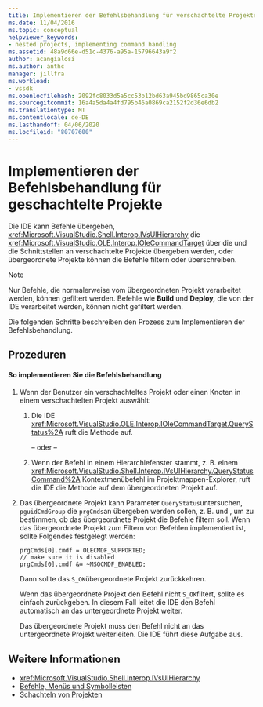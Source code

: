 ```yaml
---
title: Implementieren der Befehlsbehandlung für verschachtelte Projekte | Microsoft Docs
ms.date: 11/04/2016
ms.topic: conceptual
helpviewer_keywords:
- nested projects, implementing command handling
ms.assetid: 48a9d66e-d51c-4376-a95a-15796643a9f2
author: acangialosi
ms.author: anthc
manager: jillfra
ms.workload:
- vssdk
ms.openlocfilehash: 2092fc8033d5a5cc53b12bd63a945bd9865ca30e
ms.sourcegitcommit: 16a4a5da4a4fd795b46a0869ca2152f2d36e6db2
ms.translationtype: MT
ms.contentlocale: de-DE
ms.lasthandoff: 04/06/2020
ms.locfileid: "80707600"
---
```

# <a name="implementing-command-handling-for-nested-projects"></a>Implementieren der Befehlsbehandlung für geschachtelte Projekte
Die IDE kann Befehle übergeben, <xref:Microsoft.VisualStudio.Shell.Interop.IVsUIHierarchy> die <xref:Microsoft.VisualStudio.OLE.Interop.IOleCommandTarget> über die und die Schnittstellen an verschachtelte Projekte übergeben werden, oder übergeordnete Projekte können die Befehle filtern oder überschreiben.

> [!NOTE]
> Nur Befehle, die normalerweise vom übergeordneten Projekt verarbeitet werden, können gefiltert werden. Befehle wie **Build** und **Deploy,** die von der IDE verarbeitet werden, können nicht gefiltert werden.

 Die folgenden Schritte beschreiben den Prozess zum Implementieren der Befehlsbehandlung.

## <a name="procedures"></a>Prozeduren

#### <a name="to-implement-command-handling"></a>So implementieren Sie die Befehlsbehandlung

1. Wenn der Benutzer ein verschachteltes Projekt oder einen Knoten in einem verschachtelten Projekt auswählt:

   1. Die IDE <xref:Microsoft.VisualStudio.OLE.Interop.IOleCommandTarget.QueryStatus%2A> ruft die Methode auf.

      – oder –

   2. Wenn der Befehl in einem Hierarchiefenster stammt, z. B. einem <xref:Microsoft.VisualStudio.Shell.Interop.IVsUIHierarchy.QueryStatusCommand%2A> Kontextmenübefehl im Projektmappen-Explorer, ruft die IDE die Methode auf dem übergeordneten Projekt auf.

2. Das übergeordnete Projekt kann Parameter `QueryStatus`untersuchen, `pguidCmdGroup` die `prgCmds`an übergeben werden sollen, z. B. und , um zu bestimmen, ob das übergeordnete Projekt die Befehle filtern soll. Wenn das übergeordnete Projekt zum Filtern von Befehlen implementiert ist, sollte Folgendes festgelegt werden:

   ```
   prgCmds[0].cmdf = OLECMDF_SUPPORTED;
   // make sure it is disabled
   prgCmds[0].cmdf &= ~MSOCMDF_ENABLED;
   ```

    Dann sollte das `S_OK`übergeordnete Projekt zurückkehren.

    Wenn das übergeordnete Projekt den Befehl nicht `S_OK`filtert, sollte es einfach zurückgeben. In diesem Fall leitet die IDE den Befehl automatisch an das untergeordnete Projekt weiter.

    Das übergeordnete Projekt muss den Befehl nicht an das untergeordnete Projekt weiterleiten. Die IDE führt diese Aufgabe aus.

## <a name="see-also"></a>Weitere Informationen
- <xref:Microsoft.VisualStudio.Shell.Interop.IVsUIHierarchy>
- [Befehle, Menüs und Symbolleisten](../../extensibility/internals/commands-menus-and-toolbars.md)
- [Schachteln von Projekten](../../extensibility/internals/nesting-projects.md)
